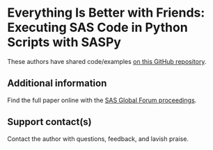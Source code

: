 # Everything Is Better with Friends: Executing SAS  Code in Python Scripts with SASPy                                                                   These authors have shared code/examples [on this GitHub repository](https://github.com/saspy-bffs/sgf-2019-how).## Additional informationFind the full paper online with the [SAS Global Forum proceedings](https://www.sas.com/en_us/events/sas-global-forum/program/proceedings.html).## Support contact(s)Contact the author with questions, feedback, and lavish praise.                                                                                                                                                                                                                                                                                                                                                                                           
